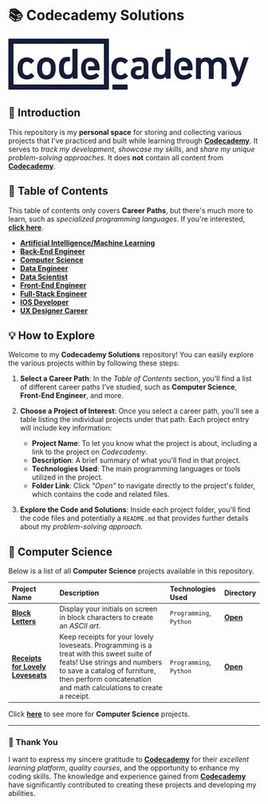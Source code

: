 # 📚 Codecademy Solutions

![alt text](./image/codecademy.png)

## 📗 Introduction

This repository is my **personal space** for storing and collecting various projects that I've practiced and built while learning through [**Codecademy**](http://www.codecademy.com/). It serves to *track my development*, *showcase my skills*, and *share my unique problem-solving approaches*. It does **not** contain all content from [**Codecademy**](http://www.codecademy.com/).

## 📖 Table of Contents

This table of contents only covers **Career Paths**, but there's much more to learn, such as *specialized programming languages*. If you're interested, [**click here**](http://www.codecademy.com/).


- [**Artificial Intelligence/Machine Learning**]()
- [**Back-End Engineer**]()
- [**Computer Science**](#-computer-science)
- [**Data Engineer**]()
- [**Data Scientist**]()
- [**Front-End Engineer**]()
- [**Full-Stack Engineer**]()
- [**IOS Developer**]()
- [**UX Designer Career**]()

## 💡 How to Explore

Welcome to my **Codecademy Solutions** repository! You can easily explore the various projects within by following these steps:

1. **Select a Career Path**: In the *Table of Contents* section, you'll find a list of different career paths I've studied, such as **Computer Science**, **Front-End Engineer**, and more.
   
2. **Choose a Project of Interest**: Once you select a career path, you'll see a table listing the individual projects under that path. Each project entry will include key information:
   - **Project Name**: To let you know what the project is about, including a link to the project on *Codecademy*.
   - **Description**: A brief summary of what you'll find in that project.
   - **Technologies Used**: The main programming languages or tools utilized in the project.
   - **Folder Link**: Click *"Open"* to navigate directly to the project's folder, which contains the code and related files.

3. **Explore the Code and Solutions**: Inside each project folder, you'll find the code files and potentially a `README.md` that provides further details about my *problem-solving approach*. 

## 📂 Computer Science

Below is a list of all **Computer Science** projects available in this repository.


| Project Name | Description| Technologies Used | Directory |
| :------------------------- | :------------------------------------ | :---------------------------------- | :---------------------- |
| [**Block Letters**](https://www.codecademy.com/journeys/computer-science/paths/cscj-22-intro-to-programming/tracks/cscj-22-introduction-to-computer-science-career-path/modules/cscj-22-python-hello-world/projects/python-block-letters) | Display your initials on screen in block characters to create an *ASCII art*. | `Programming`, `Python` | [**Open**](./computer_science/01-block-letters/) |
| [**Receipts for Lovely Loveseats**](https://www.codecademy.com/journeys/computer-science/paths/cscj-22-intro-to-programming/tracks/cscj-22-introduction-to-computer-science-career-path/modules/cscj-22-python-hello-world/projects/python-furniture-store) | Keep receipts for your lovely loveseats. Programming is a treat with this sweet suite of feats! Use strings and numbers to save a catalog of furniture, then perform concatenation and math calculations to create a receipt. | `Programming`, `Python` | [**Open**](./computer_science/02-receipts-for-lovely-loveseats/) |

Click [**here**](./computer_science/) to see more for **Computer Science** projects.

---

### 🙏 Thank You
I want to express my sincere gratitude to [**Codecademy**](http://www.codecademy.com/) for their *excellent learning platform*, *quality courses*, and the opportunity to enhance my coding skills. The knowledge and experience gained from [**Codecademy**](http://www.codecademy.com/) have significantly contributed to creating these projects and developing my abilities.